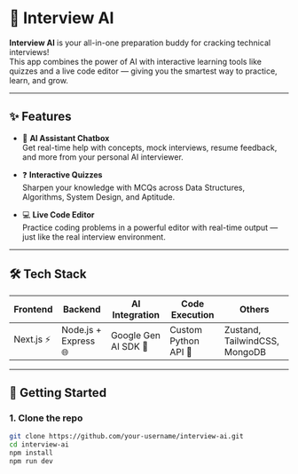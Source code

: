 # 🎯 Interview AI

**Interview AI** is your all-in-one preparation buddy for cracking technical interviews!  
This app combines the power of AI with interactive learning tools like quizzes and a live code editor — giving you the smartest way to practice, learn, and grow.

 <!-- Optional: Replace with actual image URL -->

---

## ✨ Features

- 💬 **AI Assistant Chatbox**  
  Get real-time help with concepts, mock interviews, resume feedback, and more from your personal AI interviewer.

- ❓ **Interactive Quizzes**  
  Sharpen your knowledge with MCQs across Data Structures, Algorithms, System Design, and Aptitude.

- 💻 **Live Code Editor**  
  Practice coding problems in a powerful editor with real-time output — just like the real interview environment.

---

## 🛠️ Tech Stack

| Frontend     | Backend       | AI Integration  | Code Execution | Others               |
|--------------|----------------|------------------|----------------|----------------------|
| Next.js ⚡    | Node.js + Express 🌐 | Google Gen AI SDK 🧠 | Custom Python API 🐍 | Zustand, TailwindCSS, MongoDB |

---

## 🚀 Getting Started

### 1. Clone the repo
```bash
git clone https://github.com/your-username/interview-ai.git
cd interview-ai
npm install
npm run dev
